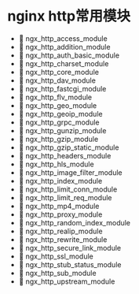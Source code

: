 # nginx http常用模块

* 📄 ngx_http_access_module
* 📄 ngx_http_addition_module
* 📄 ngx_http_auth_basic_module
* 📄 ngx_http_charset_module
* 📄 ngx_http_core_module
* 📄 ngx_http_dav_module
* 📄 ngx_http_fastcgi_module
* 📄 ngx_http_flv_module
* 📄 ngx_http_geo_module
* 📄 ngx_http_geoip_module
* 📄 ngx_http_grpc_module
* 📄 ngx_http_gunzip_module
* 📄 ngx_http_gzip_module
* 📄 ngx_http_gzip_static_module
* 📄 ngx_http_headers_module
* 📄 ngx_http_hls_module
* 📄 ngx_http_image_filter_module
* 📄 ngx_http_index_module
* 📄 ngx_http_limit_conn_module
* 📄 ngx_http_limit_req_module
* 📄 ngx_http_mp4_module
* 📄 ngx_http_proxy_module
* 📄 ngx_http_random_index_module
* 📄 ngx_http_realip_module
* 📄 ngx_http_rewrite_module
* 📄 ngx_http_secure_link_module
* 📄 ngx_http_ssl_module
* 📄 ngx_http_stub_status_module
* 📄 ngx_http_sub_module
* 📄 ngx_http_upstream_module

　　‍
